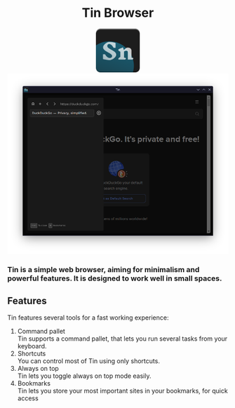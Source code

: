 <h1 align=center>Tin Browser</h1>

<div align=center>
<img src="../images/tinlogo.png" width=100><br>
<img src="../images/tin_screenshot.png" width=700>
</div>

### Tin is a simple web browser, aiming for minimalism and powerful features. It is designed to work well in small spaces.

## Features
Tin features several tools for a fast working experience:
1. Command pallet   
    Tin supports a command pallet, that lets you run several tasks from your keyboard.
1. Shortcuts   
    You can control most of Tin using only shortcuts.
1. Always on top   
    Tin lets you toggle always on top mode easily.
1. Bookmarks   
    Tin lets you store your most important sites in your bookmarks, for quick access
